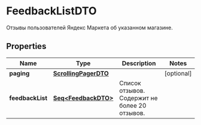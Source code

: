 

# FeedbackListDTO

Отзывы пользователей Яндекс Маркета об указанном магазине.

## Properties

Name | Type | Description | Notes
------------ | ------------- | ------------- | -------------
**paging** | [**ScrollingPagerDTO**](ScrollingPagerDTO.md) |  |  [optional]
**feedbackList** | [**Seq&lt;FeedbackDTO&gt;**](FeedbackDTO.md) | Список отзывов.  Содержит не более 20 отзывов.  | 




